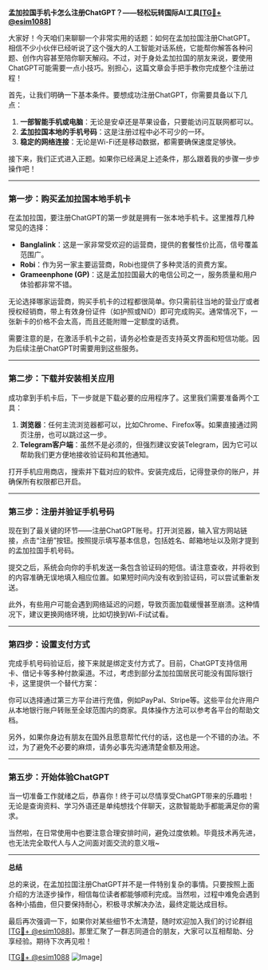 **孟加拉国手机卡怎么注册ChatGPT？——轻松玩转国际AI工具[[TG💪+ @esim1088](https://t.me/s/esim1088)]**

大家好！今天咱们来聊聊一个非常实用的话题：如何在孟加拉国注册ChatGPT。相信不少小伙伴已经听说了这个强大的人工智能对话系统，它能帮你解答各种问题、创作内容甚至陪你聊天解闷。不过，对于身处孟加拉国的朋友来说，要使用ChatGPT可能需要一点小技巧。别担心，这篇文章会手把手教你完成整个注册过程！

首先，让我们明确一下基本条件。要想成功注册ChatGPT，你需要具备以下几点：

1. **一部智能手机或电脑**：无论是安卓还是苹果设备，只要能访问互联网都可以。
2. **孟加拉国本地的手机号码**：这是注册过程中必不可少的一环。
3. **稳定的网络连接**：无论是Wi-Fi还是移动数据，都需要确保速度足够快。

接下来，我们正式进入正题。如果你已经满足上述条件，那么跟着我的步骤一步步操作吧！

---

### 第一步：购买孟加拉国本地手机卡

在孟加拉国，要注册ChatGPT的第一步就是拥有一张本地手机卡。这里推荐几种常见的选择：

- **Banglalink**：这是一家非常受欢迎的运营商，提供的套餐性价比高，信号覆盖范围广。
- **Robi**：作为另一家主要运营商，Robi也提供了多种灵活的资费方案。
- **Grameenphone (GP)**：这是孟加拉国最大的电信公司之一，服务质量和用户体验都非常不错。

无论选择哪家运营商，购买手机卡的过程都很简单。你只需前往当地的营业厅或者授权经销商，带上有效身份证件（如护照或NID）即可完成购买。通常情况下，一张新卡的价格不会太高，而且还能附赠一定额度的话费。

需要注意的是，在激活手机卡之前，请务必检查是否支持英文界面和短信功能。因为后续注册ChatGPT时需要用到这些服务。

---

### 第二步：下载并安装相关应用

成功拿到手机卡后，下一步就是下载必要的应用程序了。这里我们需要准备两个工具：

1. **浏览器**：任何主流浏览器都可以，比如Chrome、Firefox等。如果直接通过网页注册，也可以跳过这一步。
2. **Telegram客户端**：虽然不是必须的，但强烈建议安装Telegram，因为它可以帮助我们更方便地接收验证码和其他通知。

打开手机应用商店，搜索并下载对应的软件。安装完成后，记得登录你的账户，并确保所有权限都已开启。

---

### 第三步：注册并验证手机号码

现在到了最关键的环节——注册ChatGPT账号。打开浏览器，输入官方网站链接，点击“注册”按钮。按照提示填写基本信息，包括姓名、邮箱地址以及刚才提到的孟加拉国手机号码。

提交之后，系统会向你的手机发送一条包含验证码的短信。请注意查收，并将收到的内容准确无误地填入相应位置。如果短时间内没有收到验证码，可以尝试重新发送。

此外，有些用户可能会遇到网络延迟的问题，导致页面加载缓慢甚至崩溃。这种情况下，建议更换网络环境，比如切换到Wi-Fi试试看。

---

### 第四步：设置支付方式

完成手机号码验证后，接下来就是绑定支付方式了。目前，ChatGPT支持信用卡、借记卡等多种付款渠道。不过，考虑到部分孟加拉国居民可能没有国际银行卡，这里提供一个替代方案：

你可以选择通过第三方平台进行充值，例如PayPal、Stripe等。这些平台允许用户从本地银行账户转账至全球范围内的商家。具体操作方法可以参考各平台的帮助文档。

另外，如果你身边有朋友在国外且愿意帮忙代付的话，这也是一个不错的办法。不过，为了避免不必要的麻烦，请务必事先沟通清楚金额及用途。

---

### 第五步：开始体验ChatGPT

当一切准备工作就绪之后，恭喜你！终于可以尽情享受ChatGPT带来的乐趣啦！无论是查询资料、学习外语还是单纯想找个伴聊天，这款智能助手都能满足你的需求。

当然啦，在日常使用中也要注意合理安排时间，避免过度依赖。毕竟技术再先进，也无法完全取代人与人之间面对面交流的意义哦~

---

**总结**

总的来说，在孟加拉国注册ChatGPT并不是一件特别复杂的事情。只要按照上面介绍的方法逐步操作，相信每位读者都能够顺利完成。当然啦，过程中难免会遇到各种小插曲，但只要保持耐心，积极寻求解决办法，最终定能达成目标。

最后再次强调一下，如果你对某些细节不太清楚，随时欢迎加入我们的讨论群组[[TG💪+ @esim1088](https://t.me/s/esim1088)]。那里汇聚了一群志同道合的朋友，大家可以互相帮助、分享经验。期待下次再见啦！

[[TG💪+ @esim1088](https://t.me/s/esim1088) ![Image](https://i.postimg.cc/4NQfJmqS/Snipaste-2025-05-13-00-14-12.png)]